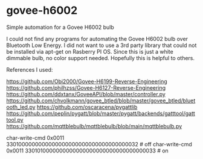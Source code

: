 # govee-h6002
Simple automation for a Govee H6002 bulb

I could not find any programs for automating the Govee H6002 bulb over Bluetooth Low Energy. I did not want to use a 3rd party library that could not be installed via apt-get on Rasberry PI OS. Since this is just a white dimmable bulb, no color support needed.
Hopefully this is helpful to others.

References I used:

https://github.com/Obi2000/Govee-H6199-Reverse-Engineering
https://github.com/philhzss/Govee-H6127-Reverse-Engineering
https://github.com/ddxtanx/GoveeAPI/blob/master/controller.py
https://github.com/chvolkmann/govee_btled/blob/master/govee_btled/bluetooth_led.py
https://github.com/oscaracena/pygattlib
https://github.com/peplin/pygatt/blob/master/pygatt/backends/gatttool/gatttool.py
https://github.com/mqttblebulb/mqttblebulb/blob/main/mqttblebulb.py


char-write-cmd 0x0011 3301000000000000000000000000000000000032 # off
char-write-cmd 0x0011 3301010000000000000000000000000000000033 # on
